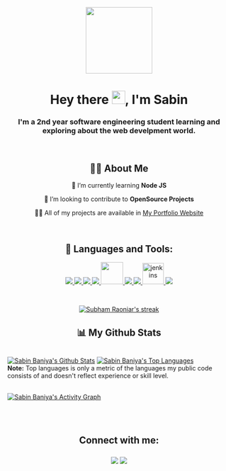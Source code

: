 <p align="center"><img width="150" height="auto" src="https://i.imgur.com/PdXjMS9.png" height="175px"/></p>

<h1 align="center">Hey there <img src="https://raw.githubusercontent.com/MartinHeinz/MartinHeinz/master/wave.gif" width="30px">, I'm Sabin</h1>
<h3 align="center">I'm a 2nd year software engineering student learning and exploring about the web develpment world.</h3>

<br/>

<h2 align="center"><strong> 🙋‍♂️ About Me</strong></h2>
<div align="center">

<p> 🌱 I’m currently learning <strong>Node JS</strong></p>

<p> 👯 I’m looking to contribute to <strong>OpenSource Projects</strong></p>

<p> 👨‍💻 All of my projects are available in <a href="https://portfolio.sabinbaniya.com.np">My Portfolio Website</a> </p>

</div>
  
<br/>

<h2 align="center"><strong> 🚀 Languages and Tools:</strong></h2>

<p align="center"> 
    <a href="https://www.w3.org/html/" target="_blank"> <img src="https://img.icons8.com/color/48/000000/html-5.png"/> </a> 
    <a href="https://www.w3schools.com/css/" target="_blank"> <img src="https://img.icons8.com/color/48/000000/css3.png"/> </a> 
    <a href="https://developer.mozilla.org/en-US/docs/Web/JavaScript" target="_blank"> <img src="https://img.icons8.com/color/48/000000/javascript.png"/> </a> 
    <a href="https://reactjs.org/" target="_blank"> <img src="https://img.icons8.com/color/48/000000/react-native.png"/> </a>
    <a href="https://tailwindcss.com/" target="_blank"> <img src="https://scontent.fbwa4-1.fna.fbcdn.net/v/t1.6435-9/90730619_103873424601065_2482667104847790080_n.jpg?_nc_cat=109&ccb=1-5&_nc_sid=09cbfe&_nc_ohc=Hfu1qWfbqasAX9DADYG&_nc_ht=scontent.fbwa4-1.fna&oh=00_AT8Ok4sr4IoQFKtiQzW5arx5YZEZgtSwZzT4s1mFSitezA&oe=61F31097"/ style="width:50px">  </a>
    <!-- <a style="padding-right:8px;" href="https://nodejs.org" target="_blank"> <img src="https://img.icons8.com/color/48/000000/nodejs.png"/> </a>  -->
    <!-- <a href="https://www.mongodb.com/" target="_blank"> <img src="https://raw.githubusercontent.com/devicons/devicon/master/icons/mongodb/mongodb-original-wordmark.svg" alt="mongodb" width="48" height="48"/> </a>  -->
    <a href="https://firebase.google.com/" target="_blank"> <img src="https://img.icons8.com/color/48/000000/firebase.png"/> </a>    
    <a href="https://git-scm.com/" target="_blank"> <img src="https://img.icons8.com/color/48/000000/git.png"/> </a> 
    <a href="https://react-query.tanstack.com/" target="_blank"> <img src="https://react-query.tanstack.com/_next/static/images/emblem-light-628080660fddb35787ff6c77e97ca43e.svg" alt="jenkins" width="48" height="48"/> </a> 
    <a href="https://redux.js.org" target="_blank"> <img src="https://img.icons8.com/color/48/000000/redux.png"/> </a>
    <!-- <a href="https://expressjs.com" target="_blank"> <img src="https://raw.githubusercontent.com/devicons/devicon/master/icons/express/express-original-wordmark.svg" alt="express" width="40" height="40"/> </a> -->
</p>

<!-- [![React Badge](https://img.shields.io/badge/-React-61DBFB?style=for-the-badge&labelColor=black&logo=react&logoColor=61DBFB)](#)  [![Javascript Badge](https://img.shields.io/badge/-Javascript-F0DB4F?style=for-the-badge&labelColor=black&logo=javascript&logoColor=F0DB4F)](#) [![Typescript Badge](https://img.shields.io/badge/-Typescript-007acc?style=for-the-badge&labelColor=black&logo=typescript&logoColor=007acc)](#) [![Nodejs Badge](https://img.shields.io/badge/-Nodejs-3C873A?style=for-the-badge&labelColor=black&logo=node.js&logoColor=3C873A)](#) [![GraphQL Badge](https://img.shields.io/badge/-GraphQl-e535ab?style=for-the-badge&labelColor=black&logo=node.js&logoColor=e535ab)](#) -->
<br/>

<p align="center">
    <a href="https://github.com/SubhamRaoniar28/github-readme-streak-stats">
        <img title="🔥 Get streak stats for your profile at git.io/streak-stats" alt="Subham Raoniar's streak" src="https://github-readme-streak-stats.herokuapp.com/?user=sabinbaniya&theme=black-ice&hide_border=true&stroke=0000&background=060A0CD0"/>
    </a>
</p>

<h2 align="center"><strong> 📊 My Github Stats</strong></h2>

  <br/>
    <a href="https://github.com/SubhamRaoniar28/github-readme-stats"><img alt="Sabin Baniya's Github Stats" src="https://github-readme-stats.vercel.app/api?username=sabinbaniya&show_icons=true&count_private=true&theme=react&hide_border=true&bg_color=0D1117" /></a>
  <a href="https://github.com/SubhamRaoniar28/github-readme-stats"><img alt="Sabin Baniya's Top Languages" src="https://github-readme-stats.vercel.app/api/top-langs/?username=sabinbaniya&langs_count=8&count_private=true&layout=compact&theme=react&hide_border=true&bg_color=0D1117" /></a>
  <br/>
  <b>Note:</b> Top languages is only a metric of the languages my public code consists of and doesn't reflect experience or skill level.


<br/>
<br/>

<a href="https://github.com/SubhamRaoniar28/github-readme-activity-graph"><img alt="Sabin Baniya's Activity Graph" src="https://activity-graph.herokuapp.com/graph?username=sabinbaniya&bg_color=0D1117&color=5BCDEC&line=5BCDEC&point=FFFFFF&hide_border=true" /></a>

<br/>
<br/>

<h2 align="center"> Connect with me:
<p align="center">

<a href = "https://www.linkedin.com/in/sabin-baniya-567403215/" target="_blank"><img src="https://img.icons8.com/fluent/48/000000/linkedin.png"/></a>
<a href = "https://twitter.com/sabinbaniya_" target="_blank"><img src="https://img.icons8.com/fluent/48/000000/twitter.png"/></a></a>

</p></h2>

<!-- ## ❤ Views and Followers -->
<!-- <a href="https://github.com/Meghna-DAS/github-profile-views-counter">
    <img src="https://komarev.com/ghpvc/?username=sabin-baniya"> -->
<!-- </a>
<a href="https://github.com/SubhamRaoniar28?tab=followers"><img src="https://img.shields.io/github/followers/sabin-baniya?label=Followers&style=social" alt="GitHub Badge"></a> -->
